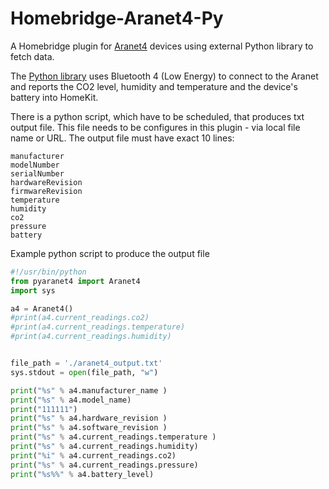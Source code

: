 # Homebridge-Aranet4-Py

A Homebridge plugin for [Aranet4](https://aranet4.com/) devices using external Python library to fetch data.

The [Python library](https://github.com/stijnstijn/pyaranet4) uses Bluetooth 4 (Low Energy) to connect to the Aranet and reports the CO2 level, humidity and temperature and the device's battery into HomeKit.

There is a python script, which have to be scheduled, that produces txt output file. This file needs to be configures in this plugin - via local file name or URL. The output file must have exact 10 lines:

```
manufacturer
modelNumber
serialNumber
hardwareRevision
firmwareRevision
temperature
humidity
co2
pressure
battery
```

Example python script to produce the output file

```python
#!/usr/bin/python
from pyaranet4 import Aranet4
import sys

a4 = Aranet4()
#print(a4.current_readings.co2)
#print(a4.current_readings.temperature)
#print(a4.current_readings.humidity)


file_path = './aranet4_output.txt'
sys.stdout = open(file_path, "w")

print("%s" % a4.manufacturer_name )
print("%s" % a4.model_name)
print("111111")
print("%s" % a4.hardware_revision )
print("%s" % a4.software_revision )
print("%s" % a4.current_readings.temperature )
print("%s" % a4.current_readings.humidity)
print("%i" % a4.current_readings.co2)
print("%s" % a4.current_readings.pressure)
print("%s%%" % a4.battery_level)
```